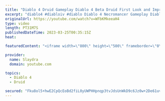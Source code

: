 ```yaml
---
title: "Diablo 4 Druid Gameplay Diablo 4 Beta Druid First Look and Impressions"
excerpt: "diablo4 #diabloiv #diablo Diablo 4 Necromancer Gameplay Diablo 4 Beta Necro First Look and Impressions More Diablo 4 ..."
originalUrl: https://youtube.com/watch?v=WFbKMkeeaH4
type: video
length: PT31M7S
publishedDateTime: 2023-03-25T00:35:15Z
heat: 

featuredContent: "<iframe width=\"800\" height=\"500\" frameborder=\"0\" src=\"https://www.youtube.com/embed/WFbKMkeeaH4\" allow=\"accelerometer; autoplay; encrypted-media; gyroscope; picture-in-picture\" allowfullscreen></iframe>"

provider:
  name: Slaydra
  domain: youtube.com

topics:
  - Diablo 4
  - Druid

secured: "Fku8ol5+hwE2CpQcEoBd2fiL0yUWPHHpnqp3tvJdsUnWkD9c6Jz0w+2De61uvY9asW5pCcPVP032Sp4ohqwS1xPbMLycjnAHyfvZ22aKkuh/Y2b0ntXE69ira2tBA5UjXuBTaCGBK1u7zSzGOtjVNx1vVcfkFqrPN3MQfUHbPCvdFUCNva6YtaHDexGaSIGzTjFTIMVKOGXxEcByXOj9lxl2Y1TF8l/VGWUef9WQp3z/ZIy3+zG1tlD7xhe/pcHcGArl2OEicD9nc+a5GmLh7qqJ50f/TYSWcymmBh1Ftt/xyp2ra6xs5ZibyEqcASTbJe1us31s+lWT0Riu5WBlWbQMNMfomqF19w1V7v6Lp4teEt2OuybAvD19uAZPmkFm9KdryNuBPgyLqQU/j0prwCpp1+3cJ8AD3xSi3oxZx4s=;/QmXfs1k9YzH/DbYoseNiA=="
---
```


